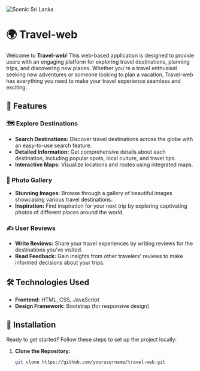 

![Scenic Sri Lanka](https://visitsrilankatours.com/images/scenic-sl.jpg)


# 🌍 Travel-web

Welcome to **Travel-web**! This web-based application is designed to provide users with an engaging platform for exploring travel destinations, planning trips, and discovering new places. Whether you're a travel enthusiast seeking new adventures or someone looking to plan a vacation, Travel-web has everything you need to make your travel experience seamless and exciting.

## 🚀 Features

### 🗺️ Explore Destinations
- **Search Destinations:** Discover travel destinations across the globe with an easy-to-use search feature.
- **Detailed Information:** Get comprehensive details about each destination, including popular spots, local culture, and travel tips.
- **Interactive Maps:** Visualize locations and routes using integrated maps.

### 📸 Photo Gallery
- **Stunning Images:** Browse through a gallery of beautiful images showcasing various travel destinations.
- **Inspiration:** Find inspiration for your next trip by exploring captivating photos of different places around the world.

### ✍️ User Reviews
- **Write Reviews:** Share your travel experiences by writing reviews for the destinations you've visited.
- **Read Feedback:** Gain insights from other travelers' reviews to make informed decisions about your trips.

## 🛠️ Technologies Used
- **Frontend:** HTML, CSS, JavaScript
- **Design Framework:** Bootstrap (for responsive design)

## 🔧 Installation


Ready to get started? Follow these steps to set up the project locally:

1. **Clone the Repository:**
   ```bash
   git clone https://github.com/yourusername/travel-web.git
